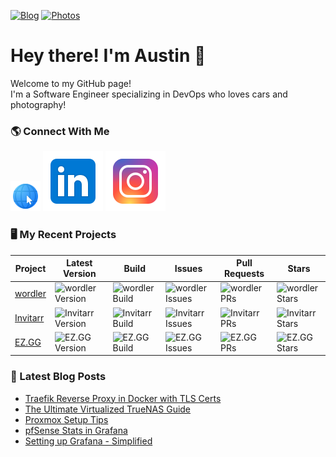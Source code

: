 [![Blog](https://img.shields.io/website?down_color=red&down_message=down&label=blog.alhuff.com&up_color=green&up_message=up&url=https%3A%2F%2Fblog.alhuff.com)](https://blog.alhuff.com)
[![Photos](https://img.shields.io/website?down_color=red&down_message=down&label=photos.alhuff.com&up_color=green&up_message=up&url=https%3A%2F%2Fblog.alhuff.com)](https://photos.alhuff.com)

# Hey there! I'm Austin 👋
Welcome to my GitHub page! <br>
I'm a Software Engineer specializing in DevOps who loves cars and photography!

### 🌎 Connect With Me
[![Website](/img/website.png)](https://alhuff.com)
[![Linkedin](/img/linkedin.svg)](https://www.linkedin.com/in/austinlynnhuffman/)
[![Instagram](/img/instagram.svg)](https://www.instagram.com/alhuff_)

### 🖥️ My Recent Projects

| Project                                         | Latest Version                                                                | Build                                                                                                       | Issues                                                                    | Pull Requests                                                             | Stars                                                                   |
| ----------------------------------------------- | ----------------------------------------------------------------------------- | ----------------------------------------------------------------------------------------------------------- | ------------------------------------------------------------------------- | ------------------------------------------------------------------------- | ----------------------------------------------------------------------- |
| [wordler](https://gituhb.com/Jellayy/wordler)   | ![wordler Version](https://img.shields.io/github/v/release/jellayy/wordler)   | ![wordler Build](https://img.shields.io/github/actions/workflow/status/jellayy/wordler/release.yml)         | ![wordler Issues](https://img.shields.io/github/issues/Jellayy/wordler)   | ![wordler PRs](https://img.shields.io/github/issues-pr/jellayy/wordler)   | ![wordler Stars](https://img.shields.io/github/stars/Jellayy/wordler)   |
| [Invitarr](https://github.com/Jellayy/Invitarr) | ![Invitarr Version](https://img.shields.io/github/v/release/jellayy/invitarr) | ![Invitarr Build](https://img.shields.io/github/actions/workflow/status/jellayy/invitarr/dockerhub.yml)     | ![Invitarr Issues](https://img.shields.io/github/issues/Jellayy/invitarr) | ![Invitarr PRs](https://img.shields.io/github/issues-pr/jellayy/invitarr) | ![Invitarr Stars](https://img.shields.io/github/stars/Jellayy/invitarr) |
| [EZ.GG](https://github.com/Jellayy/ez.gg)       | ![EZ.GG Version](https://img.shields.io/github/v/release/jellayy/ez.gg)       | ![EZ.GG Build](https://img.shields.io/github/actions/workflow/status/jellayy/ez.gg/pyinstaller-windows.yml) | ![EZ.GG Issues](https://img.shields.io/github/issues/Jellayy/ez.gg)       | ![EZ.GG PRs](https://img.shields.io/github/issues-pr/jellayy/ez.gg)       | ![EZ.GG Stars](https://img.shields.io/github/stars/Jellayy/ez.gg)       |

### 📕 Latest Blog Posts

<!-- BLOG-POST-LIST:START -->
- [Traefik Reverse Proxy in Docker with TLS Certs](https://blog.alhuff.com/guides/traefik/)
- [The Ultimate Virtualized TrueNAS Guide](https://blog.alhuff.com/guides/ultimate-truenas-guide/)
- [Proxmox Setup Tips](https://blog.alhuff.com/guides/proxmox-setup/)
- [pfSense Stats in Grafana](https://blog.alhuff.com/guides/grafana-pfsense/)
- [Setting up Grafana - Simplified](https://blog.alhuff.com/guides/grafana-setup/)
<!-- BLOG-POST-LIST:END -->
